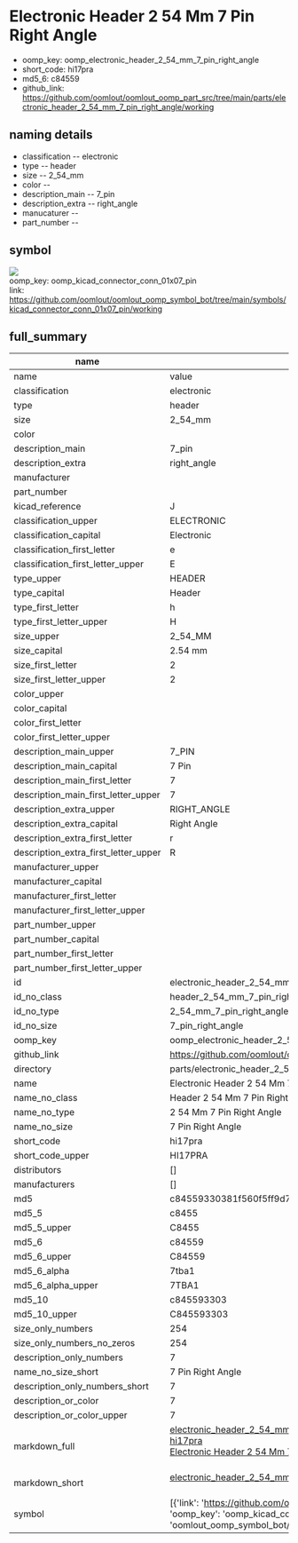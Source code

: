 # Electronic Header 2 54 Mm 7 Pin Right Angle

  
* oomp_key: oomp_electronic_header_2_54_mm_7_pin_right_angle 
* short_code: hi17pra
* md5_6: c84559  
* github_link: https://github.com/oomlout/oomlout_oomp_part_src/tree/main/parts/electronic_header_2_54_mm_7_pin_right_angle/working  
## naming details
* classification -- electronic
* type -- header
* size -- 2_54_mm
* color -- 
* description_main -- 7_pin
* description_extra -- right_angle
* manucaturer -- 
* part_number -- 



## symbol

![](symbol/{index}}/working/working_600.png)  
oomp_key: oomp_kicad_connector_conn_01x07_pin  
link: https://github.com/oomlout/oomlout_oomp_symbol_bot/tree/main/symbols/kicad_connector_conn_01x07_pin/working  


## full_summary
| name | value | 
| --- | --- | 
| name | value | 
| classification | electronic | 
| type | header | 
| size | 2_54_mm | 
| color |  | 
| description_main | 7_pin | 
| description_extra | right_angle | 
| manufacturer |  | 
| part_number |  | 
| kicad_reference | J | 
| classification_upper | ELECTRONIC | 
| classification_capital | Electronic | 
| classification_first_letter | e | 
| classification_first_letter_upper | E | 
| type_upper | HEADER | 
| type_capital | Header | 
| type_first_letter | h | 
| type_first_letter_upper | H | 
| size_upper | 2_54_MM | 
| size_capital | 2.54 mm | 
| size_first_letter | 2 | 
| size_first_letter_upper | 2 | 
| color_upper |  | 
| color_capital |  | 
| color_first_letter |  | 
| color_first_letter_upper |  | 
| description_main_upper | 7_PIN | 
| description_main_capital | 7 Pin | 
| description_main_first_letter | 7 | 
| description_main_first_letter_upper | 7 | 
| description_extra_upper | RIGHT_ANGLE | 
| description_extra_capital | Right Angle | 
| description_extra_first_letter | r | 
| description_extra_first_letter_upper | R | 
| manufacturer_upper |  | 
| manufacturer_capital |  | 
| manufacturer_first_letter |  | 
| manufacturer_first_letter_upper |  | 
| part_number_upper |  | 
| part_number_capital |  | 
| part_number_first_letter |  | 
| part_number_first_letter_upper |  | 
| id | electronic_header_2_54_mm_7_pin_right_angle | 
| id_no_class | header_2_54_mm_7_pin_right_angle | 
| id_no_type | 2_54_mm_7_pin_right_angle | 
| id_no_size | 7_pin_right_angle | 
| oomp_key | oomp_electronic_header_2_54_mm_7_pin_right_angle | 
| github_link | https://github.com/oomlout/oomlout_oomp_part_src/tree/main/parts/electronic_header_2_54_mm_7_pin_right_angle/working | 
| directory | parts/electronic_header_2_54_mm_7_pin_right_angle | 
| name | Electronic Header 2 54 Mm 7 Pin Right Angle | 
| name_no_class | Header 2 54 Mm 7 Pin Right Angle | 
| name_no_type | 2 54 Mm 7 Pin Right Angle | 
| name_no_size | 7 Pin Right Angle | 
| short_code | hi17pra | 
| short_code_upper | HI17PRA | 
| distributors | [] | 
| manufacturers | [] | 
| md5 | c84559330381f560f5ff9d7e3321e51d | 
| md5_5 | c8455 | 
| md5_5_upper | C8455 | 
| md5_6 | c84559 | 
| md5_6_upper | C84559 | 
| md5_6_alpha | 7tba1 | 
| md5_6_alpha_upper | 7TBA1 | 
| md5_10 | c845593303 | 
| md5_10_upper | C845593303 | 
| size_only_numbers | 254 | 
| size_only_numbers_no_zeros | 254 | 
| description_only_numbers | 7 | 
| name_no_size_short | 7 Pin Right Angle | 
| description_only_numbers_short | 7 | 
| description_or_color | 7 | 
| description_or_color_upper | 7 | 
| markdown_full | [electronic_header_2_54_mm_7_pin_right_angle](https://github.com/oomlout/oomlout_oomp_part_src/tree/main/parts/electronic_header_2_54_mm_7_pin_right_angle/working)<br>[hi17pra](https://github.com/oomlout/oomlout_oomp_part_src/tree/main/parts/electronic_header_2_54_mm_7_pin_right_angle/working)<br>[Electronic Header 2 54 Mm 7 Pin Right Angle](https://github.com/oomlout/oomlout_oomp_part_src/tree/main/parts/electronic_header_2_54_mm_7_pin_right_angle/working)<br><br> | 
| markdown_short | [electronic_header_2_54_mm_7_pin_right_angle](https://github.com/oomlout/oomlout_oomp_part_src/tree/main/parts/electronic_header_2_54_mm_7_pin_right_angle/working)<br><br> | 
| symbol | [{'link': 'https://github.com/oomlout/oomlout_oomp_symbol_bot/tree/main/symbols/kicad_connector_conn_01x07_pin', 'oomp_key': 'oomp_kicad_connector_conn_01x07_pin', 'directory': 'oomlout_oomp_symbol_bot/symbols/kicad_connector_conn_01x07_pin//working/working.kicad_sym', 'index': 0}] | 
